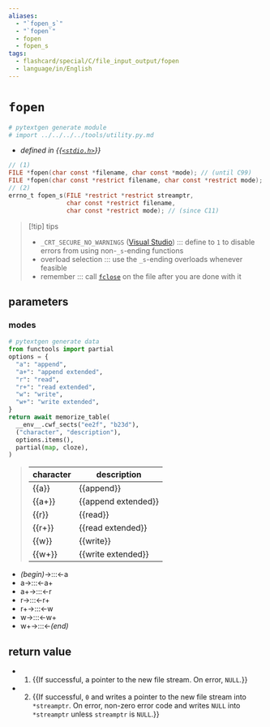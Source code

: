 ```yaml
---
aliases:
  - "`fopen_s`"
  - "`fopen`"
  - fopen
  - fopen_s
tags:
  - flashcard/special/C/file_input_output/fopen
  - language/in/English
---
```


# `fopen`

```Python
# pytextgen generate module
# import ../../../../tools/utility.py.md
```

- _defined in {{[`<stdio.h>`](../../../general/C%20file%20input_output.md)}}_ <!--SR:!2026-07-22,804,330-->

```C
// (1)
FILE *fopen(char const *filename, char const *mode); // (until C99)
FILE *fopen(char const *restrict filename, char const *restrict mode); // (since C99)
// (2)
errno_t fopen_s(FILE *restrict *restrict streamptr,
                char const *restrict filename,
                char const *restrict mode); // (since C11)
```

> [!tip] tips
>
> - `_CRT_SECURE_NO_WARNINGS` ([Visual Studio](Visual%20Studio.md)) ::: define to `1` to disable errors from using non-`_s`-ending functions <!--SR:!2025-07-18,499,310!2026-09-30,861,330-->
> - overload selection ::: use the `_s`-ending overloads whenever feasible <!--SR:!2025-04-23,406,377!2025-10-10,460,381-->
> - remember ::: call [`fclose`](fclose.md) on the file after you are done with it <!--SR:!2024-12-09,291,357!2025-06-03,331,361-->

## parameters

### modes

```Python
# pytextgen generate data
from functools import partial
options = {
  "a": "append",
  "a+": "append extended",
  "r": "read",
  "r+": "read extended",
  "w": "write",
  "w+": "write extended",
}
return await memorize_table(
  __env__.cwf_sects("ee2f", "b23d"),
  ("character", "description"),
  options.items(),
  partial(map, cloze),
)
```

<!--pytextgen generate section="ee2f"--><!-- The following content is generated at 2023-08-25T12:57:43.306675+08:00. Any edits will be overridden! -->

> | character | description |
> |-|-|
> | {{a}} | {{append}} |
> | {{a+}} | {{append extended}} |
> | {{r}} | {{read}} |
> | {{r+}} | {{read extended}} |
> | {{w}} | {{write}} |
> | {{w+}} | {{write extended}} | <!--SR:!2026-06-08,769,330!2026-09-09,840,330!2026-05-10,745,330!2026-10-16,874,330!2026-04-11,722,330!2026-03-03,690,330!2026-09-22,853,330!2026-02-22,683,330!2026-07-19,801,330!2026-04-20,728,330!2025-09-13,514,310!2026-06-26,783,330-->

<!--/pytextgen-->

<!--pytextgen generate section="b23d"--><!-- The following content is generated at 2024-01-04T20:17:58.525781+08:00. Any edits will be overridden! -->

- _(begin)_→:::←a <!--SR:!2026-05-09,744,330!2026-04-30,737,330-->
- a→:::←a+ <!--SR:!2026-06-27,784,330!2026-05-19,752,330-->
- a+→:::←r <!--SR:!2026-08-14,823,330!2025-09-04,507,310-->
- r→:::←r+ <!--SR:!2026-05-21,754,330!2026-08-13,822,330-->
- r+→:::←w <!--SR:!2026-02-10,673,330!2026-06-09,769,330-->
- w→:::←w+ <!--SR:!2026-08-30,836,330!2026-07-03,788,330-->
- w+→:::←_(end)_ <!--SR:!2026-07-18,800,330!2026-08-09,818,330-->

<!--/pytextgen-->

## return value

- 1) {{If successful, a pointer to the new file stream. On error, `NULL`.}}
- 2) {{If successful, `0` and writes a pointer to the new file stream into `*streamptr`. On error, non-zero error code and writes `NULL` into `*streamptr` unless `streamptr` is `NULL`.}} <!--SR:!2025-05-07,451,290!2025-03-17,342,250-->
